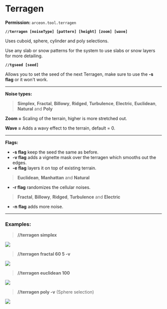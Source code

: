 # Terragen

**Permission:** `arceon.tool.terragen`

**`//terragen [noiseType] [pattern] [height] [zoom] [wave]`**

Uses cuboid, sphere, cylinder and poly selections.

Use any slab or snow patterns for the system to use slabs or snow layers for more detailing.

**`//tgseed [seed]`**

Allows you to set the seed of the next Terragen, make sure to use the **-s flag** or it won't work.

***

**Noise types:**

> **Simplex**, **Fractal**, **Billowy**, **Ridged**, **Turbulence**, **Electric**, **Euclidean**, **Natural** and **Poly**

**Zoom =** Scaling of the terrain, higher is more stretched out.

**Wave =** Adds a wavy effect to the terrain, default = 0.

***

**Flags:**

* **-s flag** keep the seed the same as before.
* **-v flag** adds a vignette mask over the terragen which smooths out the edges.
* **-e flag** layers it on top of existing terrain.

> **Euclidean**, **Manhattan** and **Natural**

* **-r flag** randomizes the cellular noises.

> **Fractal**, **Billowy**, **Ridged**, **Turbulence** and **Electric**

* **-n flag** adds more noise.

***

### **Examples:**

> **//terragen simplex**

![](https://i.imgur.com/fxYgvCN.png)

> **//terragen fractal 60 5 -v**

![](https://i.imgur.com/8AefKrZ.png)

> **//terragen euclidean 100**

![](https://i.imgur.com/SLjAjnD.png)

> **//terragen poly -v** (Sphere selection)

![](https://i.imgur.com/QknsCiS.png)
